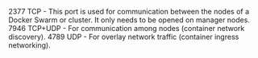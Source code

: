 2377 TCP - This port is used for communication between the nodes of a Docker Swarm or cluster. It only needs to be opened on manager nodes.
7946 TCP+UDP - For communication among nodes (container network discovery).
4789 UDP - For overlay network traffic (container ingress networking).
